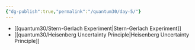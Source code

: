 ```yaml
---
{"dg-publish":true,"permalink":"/quantum30/day-5/"}
---
```


- [[quantum30/Stern-Gerlach Experiment\|Stern-Gerlach Experiment]] 
- [[quantum30/Heisenberg Uncertainty Principle\|Heisenberg Uncertainty Principle]] 
